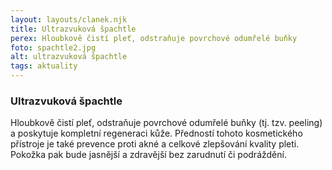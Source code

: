 ```yaml
---
layout: layouts/clanek.njk
title: Ultrazvuková špachtle
perex: Hloubkově čistí pleť, odstraňuje povrchové odumřelé buňky
foto: spachtle2.jpg
alt: ultrazvuková špachtle
tags: aktuality
---
```


### Ultrazvuková špachtle

Hloubkově čistí pleť, odstraňuje povrchové odumřelé buňky (tj. tzv. peeling) a poskytuje kompletní regeneraci kůže.
Předností tohoto kosmetického přístroje je také prevence proti akné a celkové zlepšování kvality pleti. Pokožka pak bude jasnější a zdravější bez zarudnutí či podráždění.
